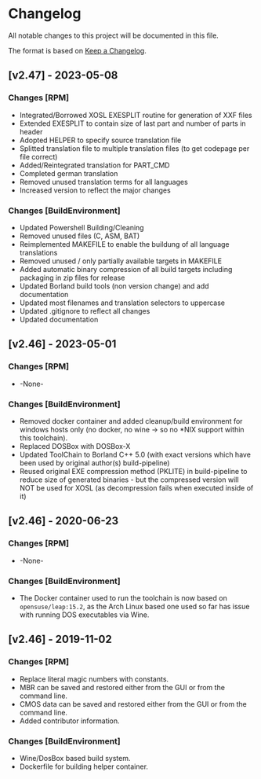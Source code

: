 # Changelog

All notable changes to this project will be documented in this file.

The format is based on [Keep a Changelog](https://keepachangelog.com/en/1.0.0/).

## [v2.47] - 2023-05-08

### Changes [RPM]

* Integrated/Borrowed XOSL EXESPLIT routine for generation of XXF files
* Extended EXESPLIT to contain size of last part and number of parts in header
* Adopted HELPER to specify source translation file
* Splitted translation file to multiple translation files (to get codepage per file correct)
* Added/Reintegrated translation for PART_CMD
* Completed german translation
* Removed unused translation terms for all languages
* Increased version to reflect the major changes

### Changes [BuildEnvironment]

* Updated Powershell Building/Cleaning
* Removed unused files (C, ASM, BAT)
* Reimplemented MAKEFILE to enable the buildung of all language translations
* Removed unused / only partially available targets in MAKEFILE
* Added automatic binary compression of all build targets including packaging in zip files for release
* Updated Borland build tools (non version change) and add documentation
* Updated most filenames and translation selectors to uppercase
* Updated .gitignore to reflect all changes
* Updated documentation

## [v2.46] - 2023-05-01

### Changes [RPM]

* -None-

### Changes [BuildEnvironment]

* Removed docker container and added cleanup/build environment for windows
  hosts only (no docker, no wine -> so no *NIX support within this toolchain).
* Replaced DOSBox with DOSBox-X
* Updated ToolChain to Borland C++ 5.0 (with exact versions which have been
  used by original author(s) build-pipeline)
* Reused original EXE compression method (PKLITE) in build-pipeline to reduce
  size of generated binaries - but the compressed version will NOT be used for
  XOSL (as decompression fails when executed inside of it)

## [v2.46] - 2020-06-23

### Changes [RPM]

* -None-

### Changes [BuildEnvironment]

* The Docker container used to run the toolchain is now based on
  `opensuse/leap:15.2`, as the Arch Linux based one used so far has
  issue with running DOS executables via Wine.

## [v2.46] - 2019-11-02

### Changes [RPM]

* Replace literal magic numbers with constants.
* MBR can be saved and restored either from the GUI or from the command line.
* CMOS data can be saved and restored either from the GUI or from the command
  line.
* Added contributor information.

### Changes [BuildEnvironment]

* Wine/DosBox based build system.
* Dockerfile for building helper container.